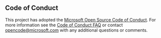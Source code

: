 ## Code of Conduct
This project has adopted the [Microsoft Open Source Code of
Conduct](https://opensource.microsoft.com/codeofconduct/).
For more information see the [Code of Conduct
FAQ](https://opensource.microsoft.com/codeofconduct/faq/) or
contact [opencode@microsoft.com](mailto:opencode@microsoft.com)
with any additional questions or comments.